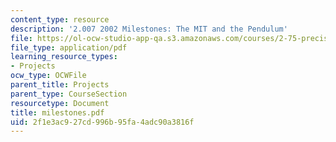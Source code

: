 ```yaml
---
content_type: resource
description: '2.007 2002 Milestones: The MIT and the Pendulum'
file: https://ol-ocw-studio-app-qa.s3.amazonaws.com/courses/2-75-precision-machine-design-fall-2001/2f1e3ac927cd996b95fa4adc90a3816f_milestones.pdf
file_type: application/pdf
learning_resource_types:
- Projects
ocw_type: OCWFile
parent_title: Projects
parent_type: CourseSection
resourcetype: Document
title: milestones.pdf
uid: 2f1e3ac9-27cd-996b-95fa-4adc90a3816f
---
```


